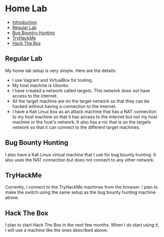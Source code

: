 # Home Lab

- [Introduction](#introduction)
- [Regular Lab](#regular-lab)
- [Bug Bountry Hunting](#bug-bounty-hunting)
- [TryHackMe](#tryhackme)
- [Hack The Box](#hack-the-box)

## Regular Lab

My home lab setup is very simple. Here are the details:

- I use Vagrant and VirtualBox for tooling.
- My host machine is Ubuntu.
- I have created a network called targets. This network does not have access to the internet.
- All the target machine are on the target network so that they can be hacked without having a connection to the internet.
- I have a Kali Linux box as an attack machine that has a NAT connection to my host machine so that it has access to the internet but not my host machine or the host's network. It also has a nic that is on the targets network so that it can connect to the different target machines.

## Bug Bounty Hunting

I also have a Kali Linux virtual machine that I use for bug bounty hunting. It also uses the NAT connection but does not connect to any other network.

## TryHackMe

Currently, I connect to the TryHackMe machines from the browser. I plan to make the switch using the same setup as the bug bounty hunting machine above.

## Hack The Box

I plan to start Hack The Box in the next few months. When I do start using it, I will use a machine like the ones described above.
